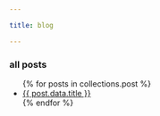 ```yaml
---

title: blog

---
```


### all posts


<ul>
{% for posts in collections.post %}
<li><a href="{{ post.url }}">{{ post.data.title }}</a></li>
{% endfor %}
</ul>